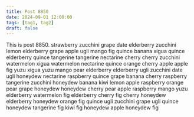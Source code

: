 ```yaml
---
title: Post 8850
date: 2024-09-01 12:00:00
tags: [tag1, tag2]
draft: false
---
```

This is post 8850.
strawberry
zucchini
grape
date
elderberry
zucchini
lemon
elderberry
grape
apple
ugli
mango
fig
quince
banana
xigua
quince
elderberry
quince
tangerine
tangerine
nectarine
cherry
cherry
zucchini
watermelon
xigua
watermelon
nectarine
quince
orange
cherry
apple
apple
fig
yuzu
xigua
yuzu
mango
pear
elderberry
elderberry
ugli
zucchini
date
ugli
honeydew
nectarine
raspberry
quince
grape
banana
cherry
raspberry
tangerine
zucchini
honeydew
banana
kiwi
lemon
apple
raspberry
orange
pear
grape
honeydew
honeydew
cherry
pear
apple
raspberry
mango
yuzu
elderberry
watermelon
fig
elderberry
cherry
fig
cherry
honeydew
elderberry
honeydew
orange
fig
quince
ugli
zucchini
grape
ugli
quince
honeydew
tangerine
fig
kiwi
fig
honeydew
apple
honeydew
fig
